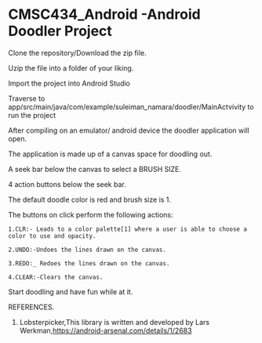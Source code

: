 # CMSC434_Android -Android Doodler Project

Clone the repository/Download the zip file.

Uzip the file into a folder of your liking.

Import the project into Android Studio

Traverse to app/src/main/java/com/example/suleiman_namara/doodler/MainActvivity to run the project

After compiling on an emulator/ android device the doodler application will open.

The application is made up of a canvas space for doodling out. 

A seek bar below the canvas to select a BRUSH SIZE.

4 action buttons below the seek bar.

The default doodle color is red and brush size is 1.

The buttons on click perform the following actions:
   
    1.CLR:- Leads to a color palette[1] where a user is able to choose a color to use and opacity.
   
    2.UNDO:-Undoes the lines drawn on the canvas.
   
    3.REDO:_ Redoes the lines drawn on the canvas.
   
    4.CLEAR:-Clears the canvas.

Start doodling and have fun while at it.

REFERENCES.

1. Lobsterpicker,This library is written and developed by Lars Werkman,https://android-arsenal.com/details/1/2683

